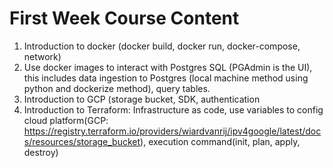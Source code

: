 # First Week Course Content
1. Introduction to docker (docker build, docker run, docker-compose, network)
2. Use docker images to interact with Postgres SQL (PGAdmin is the UI), this includes  data ingestion to Postgres (local machine method using python and dockerize method), query tables.
3. Introduction to GCP (storage bucket, SDK, authentication
4. Introduction to Terraform: Infrastructure as code, use variables to config cloud platform(GCP: https://registry.terraform.io/providers/wiardvanrij/ipv4google/latest/docs/resources/storage_bucket), execution command(init, plan, apply, destroy)

